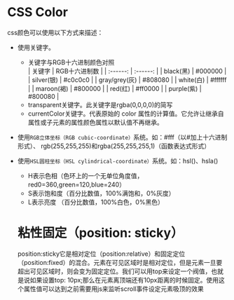 # CSS Color

css颜色可以使用以下方式来描述：
- 使用关键字。
  + 关键字与RGB十六进制颜色对照   
    | 关键字 | RGB十六进制数 |
    | :------: | :------: |
    | black(黑) | #000000 |
    | silver(银) | #c0c0c0 |
    | gray/grey(灰) | #808080 |
    | white(白) | #ffffff |
    | maroon(褐) | #800000 |
    | red(红) | #ff0000 |
    | purple(紫) | #800080 |
  + transparent关键字。此关键字是rgba(0,0,0,0)的简写
  + currentColor关键字。代表原始的 color 属性的计算值。它允许让继承自属性或子元素的属性颜色属性以默认值不再继承。
    
- 使用``RGB立体坐标（RGB cubic-coordinate）``系统。如：#fff（以#加上十六进制形式）、 rgb(255,255,255)和rgba(255,255,255,1)（函数表达式形式）

- 使用``HSL圆柱坐标（HSL cylindrical-coordinate）``系统。如：hsl()、hsla()
  + H表示色相（色环上的一个无单位角度值， red0=360,green=120,blue=240）
  + S表示饱和度（百分比数值，100%满饱和，0%灰度）
  + L表示亮度 （百分比数值，100%白色，0%黑色）

  # 粘性固定（position: sticky）
    position:sticky它是相对定位（position:relative）和固定定位（position:fixed）的混合。元素在可见区域时是相对定位，但是元素一旦要超出可见区域时，则会变为固定定位。我们可以用top来设定一个阀值，也就是说如果设置top: 10px;那么在元素离顶端还有10px距离的时候固定。使用这个属性值可以达到之前需要用js来监听scroll事件设定元素吸顶的效果